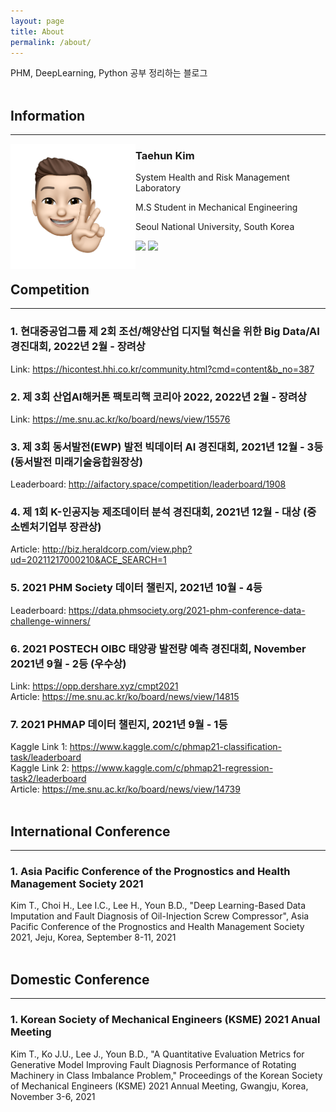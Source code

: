 ```yaml
---
layout: page
title: About
permalink: /about/
---
```


PHM, DeepLearning, Python 공부 정리하는 블로그<br><br>

## Information
---

<img src="/public/img/kth1.png" align="left" style="width:200px; height:200px">

### Taehun Kim <br>

System Health and Risk Management Laboratory

M.S Student in Mechanical Engineering

Seoul National University, South Korea

<a href = "https://www.instagram.com/tae_____hun/">
  <img src = "http://img.shields.io/badge/-Instagram-black?style=flat&logo=Instagram&link=https://instagram.com/alpox.dev/"
                                                        style="height : auto;"/></a>
<a href="https://github.com/SSSAMKIM/SSSAMKIM.github.io">
    <img 
        src="http://img.shields.io/badge/-Tech%20Blog-655ced?style=flat&logo=github&link=https://alpox.kr"
        style="height : auto; margin-right : 10px;"/>
</a>
<br>
<br>

## Competition
---

### 1. 현대중공업그룹 제 2회 조선/해양산업 디지털 혁신을 위한 Big Data/AI 경진대회, 2022년 2월 - 장려상
Link: <a href="https://hicontest.hhi.co.kr/community.html?cmd=content&b_no=387">https://hicontest.hhi.co.kr/community.html?cmd=content&b_no=387</a>
<br>
### 2. 제 3회 산업AI해커톤 팩토리핵 코리아 2022, 2022년 2월 - 장려상
Link: <a href="https://me.snu.ac.kr/ko/board/news/view/15576">https://me.snu.ac.kr/ko/board/news/view/15576</a>
<br>
### 3. 제 3회 동서발전(EWP) 발전 빅데이터 AI 경진대회, 2021년 12월 - 3등 (동서발전 미래기술융합원장상)
Leaderboard: <a href="http://aifactory.space/competition/leaderboard/1908">http://aifactory.space/competition/leaderboard/1908</a>
<br>
### 4. 제 1회 K-인공지능 제조데이터 분석 경진대회, 2021년 12월 - 대상 (중소벤처기업부 장관상)
Article: <a href="http://biz.heraldcorp.com/view.php?ud=20211217000210&ACE_SEARCH=1">http://biz.heraldcorp.com/view.php?ud=20211217000210&ACE_SEARCH=1</a>
<br>
### 5. 2021 PHM Society 데이터 챌린지, 2021년 10월 - 4등
Leaderboard: <a href="https://data.phmsociety.org/2021-phm-conference-data-challenge-winners/">https://data.phmsociety.org/2021-phm-conference-data-challenge-winners/</a>
<br>
### 6. 2021 POSTECH OIBC 태양광 발전량 예측 경진대회, November 2021년 9월 - 2등 (우수상)
Link: <a href="https://opp.dershare.xyz/cmpt2021">https://opp.dershare.xyz/cmpt2021</a>
<br>
Article: <a href="https://me.snu.ac.kr/ko/board/news/view/14815">https://me.snu.ac.kr/ko/board/news/view/14815</a>
<br>
### 7. 2021 PHMAP 데이터 챌린지, 2021년 9월 - 1등
Kaggle Link 1: <a href="https://www.kaggle.com/c/phmap21-classification-task/leaderboard">https://www.kaggle.com/c/phmap21-classification-task/leaderboard</a>
<br>
Kaggle Link 2: <a href="https://www.kaggle.com/c/phmap21-regression-task2/leaderboard">https://www.kaggle.com/c/phmap21-regression-task2/leaderboard</a>
<br>
Article: <a href="https://me.snu.ac.kr/ko/board/news/view/14739">https://me.snu.ac.kr/ko/board/news/view/14739</a>
<br>
<br>

## International Conference
---

### 1. Asia Pacific Conference of the Prognostics and Health Management Society 2021
Kim T., Choi H., Lee I.C., Lee H., Youn B.D., "Deep Learning-Based Data Imputation and Fault Diagnosis of Oil-Injection Screw Compressor", Asia Pacific Conference of the Prognostics and Health Management Society 2021, Jeju, Korea, September 8-11, 2021
<br>
<br>

## Domestic Conference
---

### 1. Korean Society of Mechanical Engineers (KSME) 2021 Anual Meeting
Kim T., Ko J.U., Lee J., Youn B.D., "A Quantitative Evaluation Metrics for Generative Model Improving Fault Diagnosis Performance of Rotating Machinery in Class Imbalance Problem," Proceedings of the Korean Society of Mechanical Engineers (KSME) 2021 Annual Meeting, Gwangju, Korea, November 3-6, 2021
